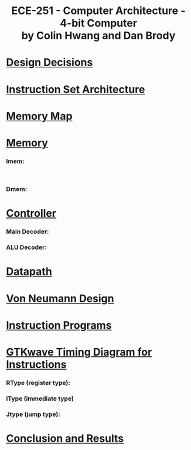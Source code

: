 <h1 align="center">ECE-251 - Computer Architecture - 4-bit Computer <br /> by Colin Hwang and Dan Brody</h1>





# <u>Design Decisions</u>





# <u>Instruction Set Architecture</u>





# <u>Memory Map</u>





# <u>Memory</u>

### **Imem:**



​	

### Dmem:



# <u>Controller</u>

### Main Decoder:





### ALU Decoder:





# <u>Datapath</u>





# <u>Von Neumann Design</u>





# <u>Instruction Programs</u>





# <u>GTKwave Timing Diagram for Instructions</u> 

### RType (register type):





### IType (immediate type)





### Jtype (jump type):





# <u>Conclusion and Results</u>









### 
